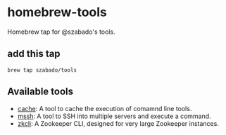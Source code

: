 # homebrew-tools

Homebrew tap for @szabado's tools.

## add this tap

```
brew tap szabado/tools
```

## Available tools

- [cache](https://github.com/szabado/cache): A tool to cache the execution of comamnd line tools.
- [mssh](https://github.com/szabado/mssh): A tool to SSH into multiple servers and execute a command.
- [zkcli](https://github.com/szabado/zkcli): A Zookeeper CLI, designed for very large Zookeeper instances.
